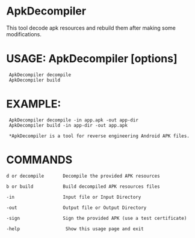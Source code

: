 # ApkDecompiler
 This tool decode apk resources and rebuild them after making some modifications.
 
# USAGE: ApkDecompiler <command> [options]

     ApkDecompiler decompile
     ApkDecompiler build

# EXAMPLE:

     ApkDecompiler decompile -in app.apk -out app-dir
     ApkDecompiler build -in app-dir -out app.apk 

     *ApkDecompiler is a tool for reverse engineering Android APK files.

# COMMANDS

    d or decompile       Decompile the provided APK resources

    b or build           Build decompiled APK resources files

    -in                  Input file or Input Directory

    -out                 Output file or Output Directory

    -sign                Sign the provided APK (use a test certificate)

    -help                 Show this usage page and exit
